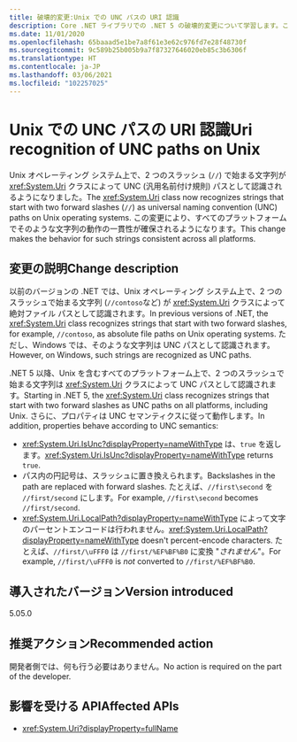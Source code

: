 ```yaml
---
title: 破壊的変更:Unix での UNC パスの URI 認識
description: Core .NET ライブラリでの .NET 5 の破壊的変更について学習します。この変更後、URI クラスにより、2 つのスラッシュで始まる文字列が Unix 上の UNC パスとして認識されるようになりました。
ms.date: 11/01/2020
ms.openlocfilehash: 65baaad5e1be7a8f61e3e62c976fd7e28f48730f
ms.sourcegitcommit: 9c589b25b005b9a7f87327646020eb85c3b6306f
ms.translationtype: HT
ms.contentlocale: ja-JP
ms.lasthandoff: 03/06/2021
ms.locfileid: "102257025"
---
```

# <a name="uri-recognition-of-unc-paths-on-unix"></a><span data-ttu-id="a63f6-103">Unix での UNC パスの URI 認識</span><span class="sxs-lookup"><span data-stu-id="a63f6-103">Uri recognition of UNC paths on Unix</span></span>

<span data-ttu-id="a63f6-104">Unix オペレーティング システム上で、2 つのスラッシュ (`//`) で始まる文字列が <xref:System.Uri> クラスによって UNC (汎用名前付け規則) パスとして認識されるようになりました。</span><span class="sxs-lookup"><span data-stu-id="a63f6-104">The <xref:System.Uri> class now recognizes strings that start with two forward slashes (`//`) as universal naming convention (UNC) paths on Unix operating systems.</span></span> <span data-ttu-id="a63f6-105">この変更により、すべてのプラットフォームでそのような文字列の動作の一貫性が確保されるようになります。</span><span class="sxs-lookup"><span data-stu-id="a63f6-105">This change makes the behavior for such strings consistent across all platforms.</span></span>

## <a name="change-description"></a><span data-ttu-id="a63f6-106">変更の説明</span><span class="sxs-lookup"><span data-stu-id="a63f6-106">Change description</span></span>

<span data-ttu-id="a63f6-107">以前のバージョンの .NET では、Unix オペレーティング システム上で、2 つのスラッシュで始まる文字列 (`//contoso`など) が <xref:System.Uri> クラスによって絶対ファイル パスとして認識されます。</span><span class="sxs-lookup"><span data-stu-id="a63f6-107">In previous versions of .NET, the <xref:System.Uri> class recognizes strings that start with two forward slashes, for example, `//contoso`, as absolute file paths on Unix operating systems.</span></span> <span data-ttu-id="a63f6-108">ただし、Windows では、そのような文字列は UNC パスとして認識されます。</span><span class="sxs-lookup"><span data-stu-id="a63f6-108">However, on Windows, such strings are recognized as UNC paths.</span></span>

<span data-ttu-id="a63f6-109">.NET 5 以降、Unix を含むすべてのプラットフォーム上で、2 つのスラッシュで始まる文字列は <xref:System.Uri> クラスによって UNC パスとして認識されます。</span><span class="sxs-lookup"><span data-stu-id="a63f6-109">Starting in .NET 5,  the <xref:System.Uri> class recognizes strings that start with two forward slashes as UNC paths on all platforms, including Unix.</span></span> <span data-ttu-id="a63f6-110">さらに、プロパティは UNC セマンティクスに従って動作します。</span><span class="sxs-lookup"><span data-stu-id="a63f6-110">In addition, properties behave according to UNC semantics:</span></span>

- <span data-ttu-id="a63f6-111"><xref:System.Uri.IsUnc?displayProperty=nameWithType> は、`true` を返します。</span><span class="sxs-lookup"><span data-stu-id="a63f6-111"><xref:System.Uri.IsUnc?displayProperty=nameWithType> returns `true`.</span></span>
- <span data-ttu-id="a63f6-112">パス内の円記号は、スラッシュに置き換えられます。</span><span class="sxs-lookup"><span data-stu-id="a63f6-112">Backslashes in the path are replaced with forward slashes.</span></span> <span data-ttu-id="a63f6-113">たとえば、`//first\second` を `//first/second` にします。</span><span class="sxs-lookup"><span data-stu-id="a63f6-113">For example, `//first\second` becomes `//first/second`.</span></span>
- <span data-ttu-id="a63f6-114"><xref:System.Uri.LocalPath?displayProperty=nameWithType> によって文字のパーセントエンコードは行われません。</span><span class="sxs-lookup"><span data-stu-id="a63f6-114"><xref:System.Uri.LocalPath?displayProperty=nameWithType> doesn't percent-encode characters.</span></span> <span data-ttu-id="a63f6-115">たとえば、`//first/\uFFF0` は `//first/%EF%BF%B0` に変換 "*されません*"。</span><span class="sxs-lookup"><span data-stu-id="a63f6-115">For example, `//first/\uFFF0` is *not* converted to `//first/%EF%BF%B0`.</span></span>

## <a name="version-introduced"></a><span data-ttu-id="a63f6-116">導入されたバージョン</span><span class="sxs-lookup"><span data-stu-id="a63f6-116">Version introduced</span></span>

<span data-ttu-id="a63f6-117">5.0</span><span class="sxs-lookup"><span data-stu-id="a63f6-117">5.0</span></span>

## <a name="recommended-action"></a><span data-ttu-id="a63f6-118">推奨アクション</span><span class="sxs-lookup"><span data-stu-id="a63f6-118">Recommended action</span></span>

<span data-ttu-id="a63f6-119">開発者側では、何も行う必要はありません。</span><span class="sxs-lookup"><span data-stu-id="a63f6-119">No action is required on the part of the developer.</span></span>

## <a name="affected-apis"></a><span data-ttu-id="a63f6-120">影響を受ける API</span><span class="sxs-lookup"><span data-stu-id="a63f6-120">Affected APIs</span></span>

- <xref:System.Uri?displayProperty=fullName>

<!--

#### Category

Core .NET libraries

### Affected APIs

- `T:System.Uri`

-->
